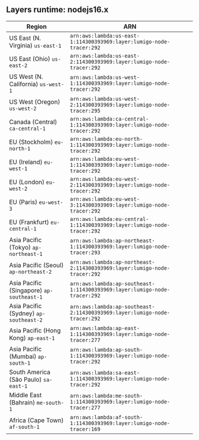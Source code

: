 Layers runtime: nodejs16.x
----
| Region | ARN |
| --- | --- |
|US East (N. Virginia)  `us-east-1`|`arn:aws:lambda:us-east-1:114300393969:layer:lumigo-node-tracer:292`|
|US East (Ohio)  `us-east-2`|`arn:aws:lambda:us-east-2:114300393969:layer:lumigo-node-tracer:292`|
|US West (N. California)  `us-west-1`|`arn:aws:lambda:us-west-1:114300393969:layer:lumigo-node-tracer:292`|
|US West (Oregon)  `us-west-2`|`arn:aws:lambda:us-west-2:114300393969:layer:lumigo-node-tracer:295`|
|Canada (Central)  `ca-central-1`|`arn:aws:lambda:ca-central-1:114300393969:layer:lumigo-node-tracer:292`|
|EU (Stockholm)  `eu-north-1`|`arn:aws:lambda:eu-north-1:114300393969:layer:lumigo-node-tracer:292`|
|EU (Ireland)  `eu-west-1`|`arn:aws:lambda:eu-west-1:114300393969:layer:lumigo-node-tracer:292`|
|EU (London)  `eu-west-2`|`arn:aws:lambda:eu-west-2:114300393969:layer:lumigo-node-tracer:292`|
|EU (Paris)  `eu-west-3`|`arn:aws:lambda:eu-west-3:114300393969:layer:lumigo-node-tracer:292`|
|EU (Frankfurt)  `eu-central-1`|`arn:aws:lambda:eu-central-1:114300393969:layer:lumigo-node-tracer:292`|
|Asia Pacific (Tokyo)  `ap-northeast-1`|`arn:aws:lambda:ap-northeast-1:114300393969:layer:lumigo-node-tracer:293`|
|Asia Pacific (Seoul)  `ap-northeast-2`|`arn:aws:lambda:ap-northeast-2:114300393969:layer:lumigo-node-tracer:292`|
|Asia Pacific (Singapore)  `ap-southeast-1`|`arn:aws:lambda:ap-southeast-1:114300393969:layer:lumigo-node-tracer:292`|
|Asia Pacific (Sydney)  `ap-southeast-2`|`arn:aws:lambda:ap-southeast-2:114300393969:layer:lumigo-node-tracer:292`|
|Asia Pacific (Hong Kong)  `ap-east-1`|`arn:aws:lambda:ap-east-1:114300393969:layer:lumigo-node-tracer:277`|
|Asia Pacific (Mumbai)  `ap-south-1`|`arn:aws:lambda:ap-south-1:114300393969:layer:lumigo-node-tracer:292`|
|South America (São Paulo)  `sa-east-1`|`arn:aws:lambda:sa-east-1:114300393969:layer:lumigo-node-tracer:292`|
|Middle East (Bahrain)  `me-south-1`|`arn:aws:lambda:me-south-1:114300393969:layer:lumigo-node-tracer:277`|
|Africa (Cape Town)  `af-south-1`|`arn:aws:lambda:af-south-1:114300393969:layer:lumigo-node-tracer:169`|
